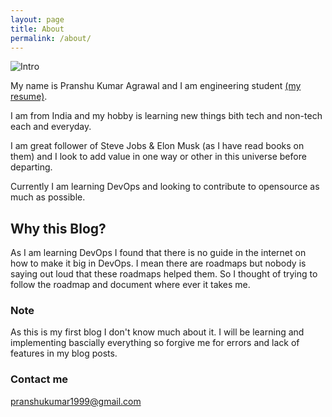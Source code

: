 ```yaml
---
layout: page
title: About
permalink: /about/
---
```


![Intro]({{site.baseurl}}/_posts/download.png)

My name is Pranshu Kumar Agrawal and I am engineering student [(my resume)](https://drive.google.com/file/d/1NkrDR9qZfo4daCGQzcZVY-vlenh4BLp_/view?usp=sharing).

I am from India and my hobby is learning new things bith tech and non-tech each and everyday.

I am great follower of Steve Jobs & Elon Musk (as I have read books on them) and I look to add value in one way or other in this universe before departing.


Currently I am learning DevOps and looking to contribute to opensource as much as possible.

## Why this Blog?

As I am learning DevOps I found that there is no guide in the internet on how to make it big in DevOps.
I mean there are roadmaps but nobody is saying out loud that these roadmaps helped them. So I thought of trying to follow the roadmap and document where ever it takes me.


### Note
As this is my first blog I don't know much about it. I will be learning and implementing bascially everything so forgive me for errors and lack of features in my blog posts. 


### Contact me

[pranshukumar1999@gmail.com](mailto:pranshukumar1999@gmail.com)

